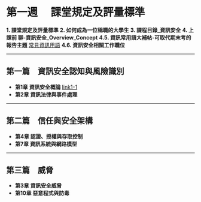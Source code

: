 # 第一週  &emsp;課堂規定及評量標準

**1. 課堂規定及評量標準**
**2. 如何成為一位稱職的大學生**
**3. 課程目錄_資訊安全**
**4. 上課前 聊-資訊安全_Overview_Concept**
**4.5. 資訊常用語大補帖-可取代期末考的報告主題**   [常見資訊用語](1-5.常見資訊用語_及_同學可以報告_取代期中期未考的題目.txt)
**4.6. 資訊安全相關工作職位**

---

## 第一篇　資訊安全認知與風險識別

- **第1章 資訊安全概論**    [link1-1](CH01資訊安全概論.pptx)
- **第2章 資訊法律與事件處理**

---

## 第二篇　信任與安全架構

- **第4章 認證、授權與存取控制**
- **第7章 資訊系統與網路模型**

---

## 第三篇　威脅

- **第3章 資訊安全威脅**
- **第10章 惡意程式與防毒**
